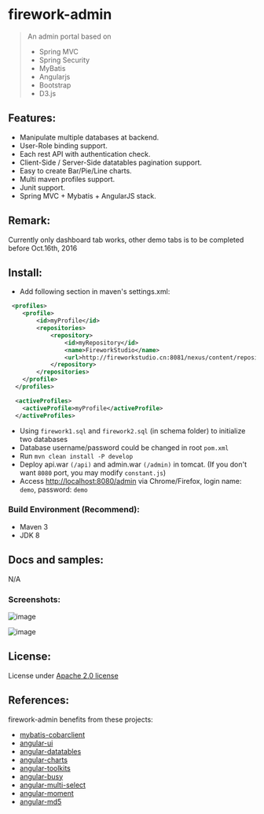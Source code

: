 # firework-admin
>An admin portal based on
>* Spring MVC
>* Spring Security
>* MyBatis
>* Angularjs
>* Bootstrap
>* D3.js

## Features:

* Manipulate multiple databases at backend.
* User-Role binding support.
* Each rest API with authentication check.
* Client-Side / Server-Side datatables pagination support.
* Easy to create Bar/Pie/Line charts.
* Multi maven profiles support.
* Junit support.
* Spring MVC + Mybatis + AngularJS stack.

## Remark:
Currently only dashboard tab works, other demo tabs is to be completed before Oct.16th, 2016

## Install:
  
* Add following section in maven's settings.xml:

```xml
 <profiles>
    <profile>
        <id>myProfile</id>
        <repositories>
            <repository>
                <id>myRepository</id>
                <name>FireworkStudio</name>
                <url>http://fireworkstudio.cn:8081/nexus/content/repositories/thirdparty</url>
            </repository>
        </repositories>
    </profile>
  </profiles>

  <activeProfiles>
    <activeProfile>myProfile</activeProfile>
  </activeProfiles>
```
* Using `firework1.sql` and `firework2.sql` (in schema folder) to initialize two databases
* Database username/password could be changed in root `pom.xml`
* Run `mvn clean install -P develop`
* Deploy api.war `(/api)` and admin.war `(/admin)` in tomcat. (If you don't want `8080` port, you may modify `constant.js`)
* Access [http://localhost:8080/admin](http://localhost:8080/admin) via Chrome/Firefox, login name: `demo`, password: `demo`
 
### Build Environment (Recommend):
* Maven 3
* JDK 8

## Docs and samples:

N/A

### Screenshots:
![image](http://7xknr8.com1.z0.glb.clouddn.com/asset/resource/20161007232234.jpg?imageView2/2/w/800)

![image](http://7xknr8.com1.z0.glb.clouddn.com/asset/resource/20161008002231.jpg?imageView2/2/w/800)

## License:

License under [Apache 2.0 license](http://opensource.org/licenses/Apache-2.0)

## References:

firework-admin benefits from these projects:

* [mybatis-cobarclient](https://github.com/aqqwiyth/mybatis-cobarclient)
* [angular-ui](https://github.com/angular-ui/bootstrap/)
* [angular-datatables](https://github.com/l-lin/angular-datatables)
* [angular-charts](https://github.com/chinmaymk/angular-charts)
* [angular-toolkits](https://github.com/shaunxu/angular-toolkits)
* [angular-busy](https://github.com/cgross/angular-busy)
* [angular-multi-select](https://github.com/alalonde/angular-multi-select)
* [angular-moment](https://github.com/urish/angular-moment)
* [angular-md5](https://github.com/gdi2290/angular-md5)